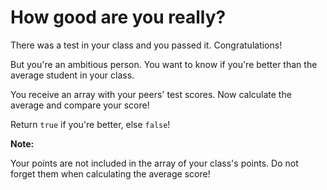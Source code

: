 # How good are you really?

There was a test in your class and you passed it. Congratulations!

But you're an ambitious person. You want to know if you're better than the average student in your class.

You receive an array with your peers' test scores. Now calculate the average and compare your score!

Return `true` if you're better, else `false`!

**Note:**

Your points are not included in the array of your class's points. Do not forget them when calculating the average score!

